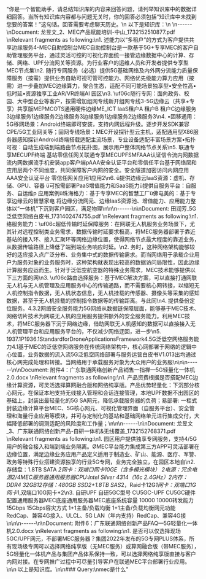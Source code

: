 "你是一个智能助手，请总结知识库的内容来回答问题，请列举知识库中的数据详细回答。当所有知识库内容都与问题无关时，你的回答必须包括“知识库中未找到您要的答案！”这句话。回答需要考虑聊天历史。\n        以下是知识库：\n        \n------\nDocument: 龙昱文_2、MEC产品赋能培训-中山_1732152510877.pdf \nRelevant fragments as following:\n1. 述能力以“多租户”的方式为客户提供共享边缘服务4-MEC自助控制台MEC自助控制台是一款基于5G+专享MEC的客户自助管理服务平台，通过灵活可控的可视化界面统一接管边缘数据中心的计算、存储、网络、UPF分流网关等资源。为行业客户的运维人员和开发者提供专享型MEC节点集\n2. 随行专网服务（必选）提供5G基础网络及内外网分流能力质量保障服务（按需）提供业务自助可视可管可控能力、网络优先级能力算力应用（按需）进一步叠加MEC边缘算力，聚合生态，适配不同可能场景独享型•安全性高•低时延•资源独享工业AR/VR终端AI 园区\n3. \uf06c随行专网：面向政务、校园、大中型企业等客户，按需增加组网专线新开组网专线3-5G边缘云（共享+专享）共享版MEPMCOTS通用硬件边缘ME_ICT IaaS租户A 租户B 租户C边缘服务3边缘服务1边缘服务2边缘服务3边缘服务1边缘服务2边缘服务3\n4. •固移通用：5G移网场景：Android终端即可安装，支持内网远程升级。逐步开发SDK兼容CPE/5G工业网关等；固网专线场景：MEC开设探针型云主机，适配通用型X86服务器感知探针Android终端搭载适配主流场景，专业设备适配丰富场景方案•拓扑可视：自动生成端到端路由节点拓扑图，展示用户整体网络节点关系\n5. 联通专享MECUPF终端 基站零信任网关联通专享MECUPFSMFAAA认证信令流内网数据流内网数据流手机安装app客户端pAAA安全认证平台和零信任平台基于网络层和应用层两个不同维度，共同保障客户内网的安全。安全隧道加密访问内网应用AAA安全认证平台 零信任网关应用1应用2\n6. ü提供边缘云IaaS资源：虚机、存储、GPU、容器 ü可按需部署PaaS增值能力和SaaS能力ü提供自服务平台：自服务、自运维p 应用案例ü珠海格力：基于专享MEC的智慧工厂ü佛电美的：基于专享边缘云的智慧家电  将边缘分流网元、边缘IaaS资源池、增值能力、应用能力整体以“一体机”下沉到客户园区，满足物理\n\n\n------\n\nDocument: 田润芳_5G泛低空网络白皮书_1731402474755.pdf \nRelevant fragments as following:\n1. 络服务能力：\uf06c超低传输时延保障服务：在网联无人机服务业务场景下，尤其针对远程控制类业务需求，数据传输时延要求极高，将MEC服务器部署于靠近基站的接入环、接入汇聚环等网络边缘位置，使得网络节点最大程度的靠近业务，从数据传输路径上降低了端到端业务响应时延。\n2. 务时，这种网络架构能够较好的适应接入点广泛分布、业务集中式的数据传输需求。而当网络用于承载企业用户为服务对象的业务服务时，这种架构就表现出较高的数据访问局限性，因此边缘计算服务应运而生。针对于泛低空航空器的特殊业务需求，MEC技术能够提供以下三方面的网\n3. \uf06c路由选择服务：基于MEC解决方案，可以直接打通网联无人机与无人机管理及应用服务中心的传输通路，而不需要核心网转接，以缩短无人机控制指令数据，无人机状态信息，无人机挂载的传感器、摄像头等采集的感知数据，甚至于无人机挂载的控制指令数据等的传输距离。与此同\n4. 提供备份定位服务。4.3.2网络安全服务能力5G网络从数据链保障层面，能够基于MEC技术、网络切片技术为网联无人机的应用服务提供额外的安全服务能力。利用MEC技术，将MEC服务器下沉于网络边缘，借助网联无人机感知的数据可以直接接入无人机管理平台和应用服务平台的，不仅减少网络迂回，进一步\n5. 1937.1P1936.1StandardforDroneApplicationsFramework4.5G泛低空网络服务能力4.1基于MEC的泛低空网络服务在传统网络架构中，核心网部署于网络的逻辑中心位置，业务数据的流入流5G泛低空网络部署与服务运营白皮书V1.013出均通过核心网完成处理和转接。当网络用于承载服务对象为大众用户的业务服\n\n\n------\n\nDocument: 附件4：广东联通网络创新产品销售一指禅—5G轻量化一体机2.0.docx \nRelevant fragments as following:\n1. 产品资费根据是否搭配MEC边缘计算资源，可灵活选择算网融合版和网络纯享版。产品优势轻量化：下沉部分核心网元，在保证本地支持无线接入管理和会话连接管理，本地UPF数据不出园区的基础上，封装出最轻量化的5G SA网元，降低承载服务器的负荷；易部署: 一柜式封装边缘计算平台MEC、5G核心网元、可视化管理界面（自服务平台）、安全管理和海量行业应用等模块，并可与定制化的基站和基础网络单元进行集成交付，大幅降低部署的调测适配的风险度和工作量；\n\n\n------\n\nDocument: 龙昱文_3、广东联通网络创新产品-自研一体机&无线覆盖_1732152768371.pdf \nRelevant fragments as following:\n1. 园区用户提供独享专网服务，支持4/5G用户的融合接入和端到端业务隔离。ØMEC平台能力集成第三方APP可灵活部署在边缘位置，满足边缘业务应用产品定义适用于制造业、矿山、能源、医疗、军警、政务等特殊行业搭建资源独享的行业5G专网，业务完全独立，在园区本地自\n2. 存储盘：1.8TB SATA *2网卡：双端口网卡10GE（含多模光模块） *2电源：冗余电源2/4MEC服务器通用服务器CPU:Intel Silver 4314（16c 2.4GHz）*2内存：DDR4 32GB*12存储：480GB SSD*2+1.8TB SAS*2，Raid卡12G*1网卡：双端口1G网卡*1,双端口10G网卡*2\n3. 自研UPF 自研5GC型号 CU5GC-UPF CU5GC硬件配置通用服务器MEC底座通用服务器MEC底座系统容量 10000 10000转发能力 15Gbps 15Gbps容灾方式 1+1主备/负载均衡 1+1主备/负载均衡网元功能RedCap、兼容4G接入、ULCL、5G LAN（年内支持）RedCap、兼容4G接\n\n\n------\n\nDocument: 附件6：广东联通网络创新产品FAQ—5G轻量化一体机2.0.docx \nRelevant fragments as following:\n1. 是否可以仅选择现场5GC/UPF网元，不部署MEC服务器？集团2022年发布的5G专网PLUS体系，所有现场级专网可以选择网络纯享版（无MEC服务）或算网融合版（带MEC服务），5G轻量化一体机产品与集团产品体系保持一致，可以选择网络纯享版直接与客户内网对接。在专网推广过程中可尽量引导客户在联通MEC平台部署行业应用。\n\n        以上是知识库。\n\n### Query:\nmec是什么"